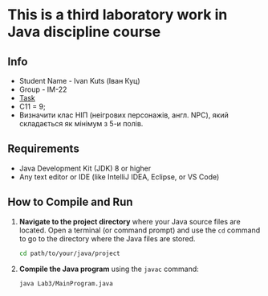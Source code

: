 # This is a third laboratory work in Java discipline course


## Info

- Student Name - Ivan Kuts (Іван Куц)
- Group - IM-22
- [Task](https://docs.google.com/document/d/1V8_p1Ei0C5j84yEr4GP7jdOLpPSg_fT_BzuFLDkZobo/edit?tab=t.0)
- C11 = 9; 
- Визначити клас НІП (неігрових персонажів, англ. NPC), який складається як мінімум з 5-и полів. 

## Requirements

- Java Development Kit (JDK) 8 or higher
- Any text editor or IDE (like IntelliJ IDEA, Eclipse, or VS Code)

## How to Compile and Run

1. **Navigate to the project directory** where your Java source files are located. Open a terminal (or command prompt) and use the `cd` command to go to the directory where the Java files are stored.

    ```bash
    cd path/to/your/java/project
    ```

2. **Compile the Java program** using the `javac` command:

    ```bash
    java Lab3/MainProgram.java
    ```
